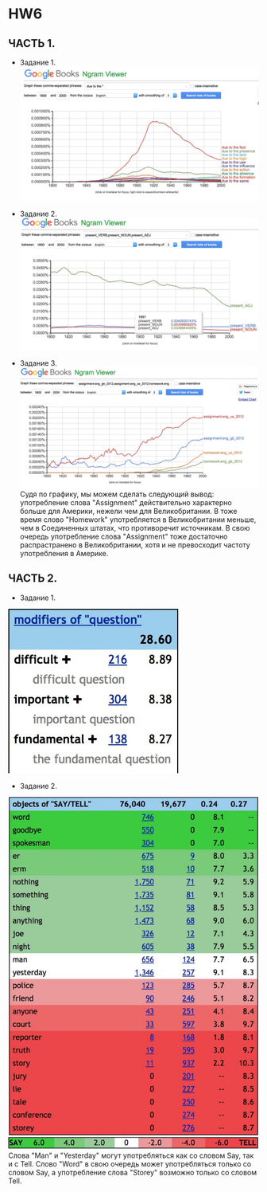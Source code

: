 # HW6
## ЧАСТЬ 1.
* Задание 1.
![alt text](https://github.com/Pogorelovaviktoriya/HW6/blob/master/1E9CC0FF-1330-4EA0-8DC5-65DA71D3F0B9.jpeg)

* Задание 2.
![alt text](https://github.com/Pogorelovaviktoriya/HW6/blob/master/6501F19D-26EA-43A7-AB91-120D813E771C.jpeg)

* Задание 3.
![alt text](https://github.com/Pogorelovaviktoriya/HW6/blob/master/F6F8C718-795B-40A2-9448-19F1BD7E6CEF.jpeg)
Судя по графику, мы можем сделать следующий вывод: употребление слова "Assignment" действительно характерно больше для Америки, нежели чем для Великобритании. В тоже время слово "Homework" употребляется в Великобритании меньше, чем в Соединенных штатах, что противоречит источникам. В свою очередь употребление слова "Assignment" тоже достаточно распрастранено в Великобритании, хотя и не превосходит частоту употребления в Америке.

## ЧАСТЬ 2.
* Задание 1.

![alt text](https://github.com/Pogorelovaviktoriya/HW6/blob/master/AB9B3FAE-728B-4126-BBC7-B3D193409998.jpeg)

* Задание 2.

![alt text](https://github.com/Pogorelovaviktoriya/HW6/blob/master/D4E4AF2F-12FB-46F9-83D3-8D191FA28CF6.jpeg)
![alt text](https://github.com/Pogorelovaviktoriya/HW6/blob/master/D3602CC0-26CB-40FE-BE2C-9B5E9ECBEE92.jpeg)
 Слова "Man" и "Yesterday" могут употребляться как со словом Say, так и с Tell. Слово "Word" в свою очередь может употребляться только со словом Say, а употребление слова "Storey" возможно только со словом Tell.
